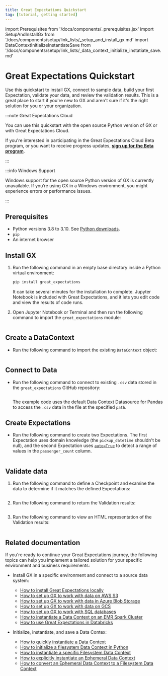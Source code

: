 ```yaml
---
title: Great Expectations Quickstart
tag: [tutorial, getting started]
---
```

import Prerequisites from '/docs/components/_prerequisites.jsx'
import SetupAndInstallGx from '/docs/components/setup/link_lists/_setup_and_install_gx.md'
import DataContextInitializeInstantiateSave from '/docs/components/setup/link_lists/_data_context_initialize_instatiate_save.md'

# Great Expectations Quickstart

Use this quickstart to install GX, connect to sample data, build your first Expectation, validate your data, and review the validation results. This is a great place to start if you're new to GX and aren't sure if it's the right solution for you or your organization.

:::note Great Expectations Cloud

You can use this quickstart with the open source Python version of GX or with Great Expectations Cloud.

If you're interested in participating in the Great Expectations Cloud Beta program, or you want to receive progress updates, [**sign up for the Beta program**](https://greatexpectations.io/cloud).

:::

:::info Windows Support

Windows support for the open source Python version of GX is currently unavailable. If you’re using GX in a Windows environment, you might experience errors or performance issues.

:::

## Prerequisites

- Python versions 3.8 to 3.10. See [Python downloads](https://www.python.org/downloads/).
- `pip`
- An internet browser

## Install GX

1. Run the following command in an empty base directory inside a Python virtual environment:

    ```bash title="Terminal input"
    pip install great_expectations
    ```

    It can take several minutes for the installation to complete. Jupyter Notebook is included with Great Expectations, and it lets you edit code and view the results of code runs.

2. Open Jupyter Notebook or Terminal and then run the following command to import the `great_expectations` module:

    ```python name="tutorials/quickstart/quickstart.py import_gx"
    ```
## Create a DataContext

- Run the following command to import the existing `DataContext` object:

    ```python name="tutorials/quickstart/quickstart.py get_context"
    ```
## Connect to Data

- Run the following command to connect to existing `.csv` data stored in the `great_expectations` GitHub repository:

    ```python name="tutorials/quickstart/quickstart.py connect_to_data"
    ```

    The example code uses the default Data Context Datasource for Pandas to access the `.csv` data in the file at the specified `path`.

## Create Expectations

- Run the following command to create two Expectations. The first Expectation uses domain knowledge (the `pickup_datetime` shouldn't be null), and the second Expectation uses [`auto=True`](../../guides/expectations/how_to_use_auto_initializing_expectations.md#using-autotrue) to detect a range of values in the `passenger_count` column.

    ```python name="tutorials/quickstart/quickstart.py create_expectation"
    ```

## Validate data

1. Run the following command to define a Checkpoint and examine the data to determine if it matches the defined Expectations:

    ```python name="tutorials/quickstart/quickstart.py create_checkpoint"
    ```

2. Run the following command to return the Validation results:

    ```python name="tutorials/quickstart/quickstart.py run_checkpoint"
    ```

3. Run the following command to view an HTML representation of the Validation results:

    ```python name="tutorials/quickstart/quickstart.py view_results"
    ```

## Related documentation

If you're ready to continue your Great Expectations journey, the following topics can help you implement a tailored solution for your specific environment and business requirements:

- Install GX in a specific environment and connect to a source data system:
    - [How to install Great Expectations locally](../../guides/setup/installation/local.md)
    - [How to set up GX to work with data on AWS S3](../../guides/setup/optional_dependencies/cloud/how_to_set_up_gx_to_work_with_data_on_aws_s3.md)
    - [How to set up GX to work with data in Azure Blob Storage](../../guides/setup/optional_dependencies/cloud/how_to_set_up_gx_to_work_with_data_in_abs.md)
    - [How to set up GX to work with data on GCS](../../guides/setup/optional_dependencies/cloud/how_to_set_up_gx_to_work_with_data_on_gcs.md)
    - [How to set up GX to work with SQL databases](../../guides/setup/optional_dependencies/sql_databases/how_to_setup_gx_to_work_with_sql_databases.md)
    - [How to instantiate a Data Context on an EMR Spark Cluster](../../deployment_patterns/how_to_instantiate_a_data_context_on_an_emr_spark_cluster.md)
    - [How to use Great Expectations in Databricks](../../deployment_patterns/how_to_use_great_expectations_in_databricks.md)

- Initialize, instantiate, and save a Data Contex:
    - [How to quickly instantiate a Data Context](../../guides/setup/configuring_data_contexts/instantiating_data_contexts/how_to_explicitly_instantiate_an_ephemeral_data_context.md)
    - [How to initialize a filesystem Data Context in Python](../../guides/setup/configuring_data_contexts/initializing_data_contexts/how_to_initialize_a_filesystem_data_context_in_python.md)
    - [How to instantiate a specific Filesystem Data Context](../../guides/setup/configuring_data_contexts/instantiating_data_contexts/how_to_instantiate_a_specific_filesystem_data_context.md)
    - [How to explicitly instantiate an Ephemeral Data Context](../../guides/setup/configuring_data_contexts/instantiating_data_contexts/how_to_explicitly_instantiate_an_ephemeral_data_context.md)
    - [How to convert an Ephemeral Data Context to a Filesystem Data Context](../../guides/setup/configuring_data_contexts/how_to_convert_an_ephemeral_data_context_to_a_filesystem_data_context.md)
